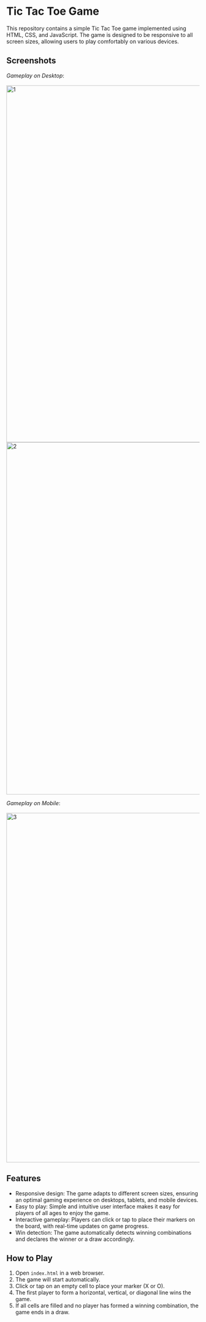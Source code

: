 # Tic Tac Toe Game

This repository contains a simple Tic Tac Toe game implemented using HTML, CSS, and JavaScript. The game is designed to be responsive to all screen sizes, allowing users to play comfortably on various devices.

## Screenshots

*Gameplay on Desktop*:
<br><br>
<img width="929" alt="1" src="https://github.com/alifaizanchughtai/Tic-Tac-Toe/assets/139624731/2337222b-d7d3-4e46-b4e4-890326f575ef">
<img width="917" alt="2" src="https://github.com/alifaizanchughtai/Tic-Tac-Toe/assets/139624731/ec360ca2-60b3-44be-a2bb-153b8ce6d818">

*Gameplay on Mobile*:
<br><br>
<img width="910" alt="3" src="https://github.com/alifaizanchughtai/Tic-Tac-Toe/assets/139624731/9ad5dd86-1459-4ddd-8015-3066e6ba72b0">

## Features

- Responsive design: The game adapts to different screen sizes, ensuring an optimal gaming experience on desktops, tablets, and mobile devices.
- Easy to play: Simple and intuitive user interface makes it easy for players of all ages to enjoy the game.
- Interactive gameplay: Players can click or tap to place their markers on the board, with real-time updates on game progress.
- Win detection: The game automatically detects winning combinations and declares the winner or a draw accordingly.

## How to Play

1. Open `index.html` in a web browser.
2. The game will start automatically.
3. Click or tap on an empty cell to place your marker (X or O).
4. The first player to form a horizontal, vertical, or diagonal line wins the game.
5. If all cells are filled and no player has formed a winning combination, the game ends in a draw.
